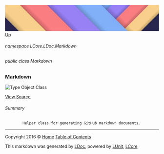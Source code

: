 ![](../Content/LDoc-banner-small.png "")
[Up](../LDoc.md)

###### namespace LCore.LDoc.Markdown

###### public class Markdown

### Markdown

 ![Type Object Class](http://b.repl.ca/v1/Type-Object%20Class-blue.png "")



[View Source](../Markdown/Generators/Markdown.cs#L)

###### Summary

            Helper class for generating GitHub markdown documents.
            



---

Copyright 2016 &copy; [Home](../../README.md) [Table of Contents](../../TableOfContents.md)

This markdown was generated by [LDoc](https://github.com/CodeSingularity/LDoc), powered by [LUnit](https://github.com/CodeSingularity/LUnit), [LCore](https://github.com/CodeSingularity/LCore)
